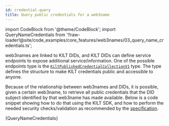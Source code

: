 ```yaml
---
id: credential-query
title: Query public credentials for a web3name
---
```


import CodeBlock from '@theme/CodeBlock';
import QueryNameCredentials from '!!raw-loader!@site/code_examples/core_features/web3names/03_query_name_credentials.ts';

web3names are linked to KILT DIDs, and KILT DIDs can define service endpoints to expose additional service/information.
One of the possible endpoints type is the [`KiltPublishedCredentialCollectionV1`][kilt-published-credential-collection-v1-type] type.
The type defines the structure to make KILT credentials public and accessible to anyone.

Because of the relationship between web3names and DIDs, it is possible, given a certain web3name, to retrieve all public credentials that the DID subject identified by that web3name has made available.
Below is a code snippet showing how to do that using the KILT SDK, and how to perform the needed security checks/validation as recommended by the [specification][kilt-published-credential-collection-v1-type].

<CodeBlock className="language-js">
  {QueryNameCredentials}
</CodeBlock>

[kilt-published-credential-collection-v1-type]: https://github.com/KILTprotocol/specifications/blob/dee9ac26e381f6e0cbcd184b0892327db0f8b312/docs/did/kilt-published-credential-collection-v1.md